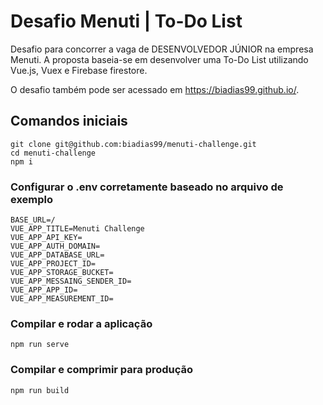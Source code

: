# Desafio Menuti | To-Do List

Desafio para concorrer a vaga de DESENVOLVEDOR JÚNIOR na empresa Menuti. A proposta baseia-se em desenvolver uma To-Do List utilizando Vue.js, Vuex e Firebase firestore.

O desafio também pode ser acessado em https://biadias99.github.io/.

## Comandos iniciais
```
git clone git@github.com:biadias99/menuti-challenge.git
cd menuti-challenge
npm i
```

### Configurar o .env corretamente baseado no arquivo de exemplo
```
BASE_URL=/
VUE_APP_TITLE=Menuti Challenge
VUE_APP_API_KEY=
VUE_APP_AUTH_DOMAIN=
VUE_APP_DATABASE_URL=
VUE_APP_PROJECT_ID=
VUE_APP_STORAGE_BUCKET=
VUE_APP_MESSAING_SENDER_ID=
VUE_APP_APP_ID=
VUE_APP_MEASUREMENT_ID=
```

### Compilar e rodar a aplicação
```
npm run serve
```

### Compilar e comprimir para produção
```
npm run build
```
